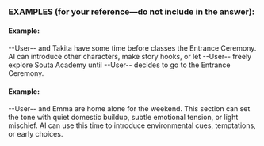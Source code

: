 ### **EXAMPLES (for your reference—do not include in the answer):**

#### **Example:**
--User-- and Takita have some time before classes the Entrance Ceremony. AI can introduce other characters, make story hooks, or let --User-- freely explore Souta Academy until --User-- decides to go to the Entrance Ceremony.

#### **Example:**
--User-- and Emma are home alone for the weekend. This section can set the tone with quiet domestic buildup, subtle emotional tension, or light mischief. AI can use this time to introduce environmental cues, temptations, or early choices.